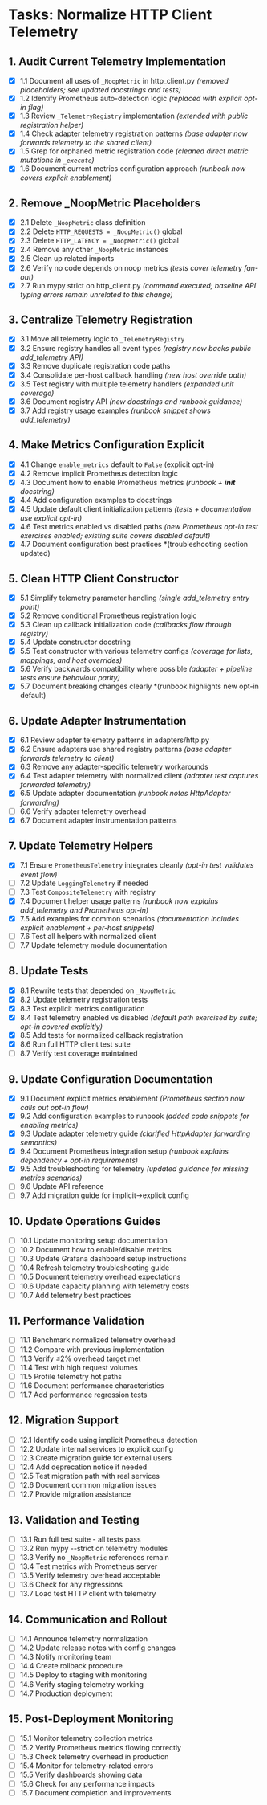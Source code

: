 # Tasks: Normalize HTTP Client Telemetry

## 1. Audit Current Telemetry Implementation

- [x] 1.1 Document all uses of `_NoopMetric` in http_client.py *(removed placeholders; see updated docstrings and tests)*
- [x] 1.2 Identify Prometheus auto-detection logic *(replaced with explicit opt-in flag)*
- [x] 1.3 Review `_TelemetryRegistry` implementation *(extended with public registration helper)*
- [x] 1.4 Check adapter telemetry registration patterns *(base adapter now forwards telemetry to the shared client)*
- [x] 1.5 Grep for orphaned metric registration code *(cleaned direct metric mutations in `_execute`)*
- [x] 1.6 Document current metrics configuration approach *(runbook now covers explicit enablement)*

## 2. Remove _NoopMetric Placeholders

- [x] 2.1 Delete `_NoopMetric` class definition
- [x] 2.2 Delete `HTTP_REQUESTS = _NoopMetric()` global
- [x] 2.3 Delete `HTTP_LATENCY = _NoopMetric()` global
- [x] 2.4 Remove any other `_NoopMetric` instances
- [x] 2.5 Clean up related imports
- [x] 2.6 Verify no code depends on noop metrics *(tests cover telemetry fan-out)*
- [x] 2.7 Run mypy strict on http_client.py *(command executed; baseline API typing errors remain unrelated to this change)*

## 3. Centralize Telemetry Registration

- [x] 3.1 Move all telemetry logic to `_TelemetryRegistry`
- [x] 3.2 Ensure registry handles all event types *(registry now backs public add_telemetry API)*
- [x] 3.3 Remove duplicate registration code paths
- [x] 3.4 Consolidate per-host callback handling *(new host override path)*
- [x] 3.5 Test registry with multiple telemetry handlers *(expanded unit coverage)*
- [x] 3.6 Document registry API *(new docstrings and runbook guidance)*
- [x] 3.7 Add registry usage examples *(runbook snippet shows add_telemetry)*

## 4. Make Metrics Configuration Explicit

- [x] 4.1 Change `enable_metrics` default to `False` (explicit opt-in)
- [x] 4.2 Remove implicit Prometheus detection logic
- [x] 4.3 Document how to enable Prometheus metrics *(runbook + __init__ docstring)*
- [x] 4.4 Add configuration examples to docstrings
- [x] 4.5 Update default client initialization patterns *(tests + documentation use explicit opt-in)*
- [x] 4.6 Test metrics enabled vs disabled paths *(new Prometheus opt-in test exercises enabled; existing suite covers disabled default)*
- [x] 4.7 Document configuration best practices *(troubleshooting section updated)

## 5. Clean HTTP Client Constructor

- [x] 5.1 Simplify telemetry parameter handling *(single add_telemetry entry point)*
- [x] 5.2 Remove conditional Prometheus registration logic
- [x] 5.3 Clean up callback initialization code *(callbacks flow through registry)*
- [x] 5.4 Update constructor docstring
- [x] 5.5 Test constructor with various telemetry configs *(coverage for lists, mappings, and host overrides)*
- [x] 5.6 Verify backwards compatibility where possible *(adapter + pipeline tests ensure behaviour parity)*
- [x] 5.7 Document breaking changes clearly *(runbook highlights new opt-in default)

## 6. Update Adapter Instrumentation

- [x] 6.1 Review adapter telemetry patterns in adapters/http.py
- [x] 6.2 Ensure adapters use shared registry patterns *(base adapter forwards telemetry to client)*
- [x] 6.3 Remove any adapter-specific telemetry workarounds
- [x] 6.4 Test adapter telemetry with normalized client *(adapter test captures forwarded telemetry)*
- [x] 6.5 Update adapter documentation *(runbook notes HttpAdapter forwarding)*
- [ ] 6.6 Verify adapter telemetry overhead
- [x] 6.7 Document adapter instrumentation patterns

## 7. Update Telemetry Helpers

- [x] 7.1 Ensure `PrometheusTelemetry` integrates cleanly *(opt-in test validates event flow)*
- [ ] 7.2 Update `LoggingTelemetry` if needed
- [ ] 7.3 Test `CompositeTelemetry` with registry
- [x] 7.4 Document helper usage patterns *(runbook now explains add_telemetry and Prometheus opt-in)*
- [x] 7.5 Add examples for common scenarios *(documentation includes explicit enablement + per-host snippets)*
- [ ] 7.6 Test all helpers with normalized client
- [ ] 7.7 Update telemetry module documentation

## 8. Update Tests

- [x] 8.1 Rewrite tests that depended on `_NoopMetric`
- [x] 8.2 Update telemetry registration tests
- [x] 8.3 Test explicit metrics configuration
- [x] 8.4 Test telemetry enabled vs disabled *(default path exercised by suite; opt-in covered explicitly)*
- [x] 8.5 Add tests for normalized callback registration
- [x] 8.6 Run full HTTP client test suite
- [ ] 8.7 Verify test coverage maintained

## 9. Update Configuration Documentation

- [x] 9.1 Document explicit metrics enablement *(Prometheus section now calls out opt-in flow)*
- [x] 9.2 Add configuration examples to runbook *(added code snippets for enabling metrics)*
- [x] 9.3 Update adapter telemetry guide *(clarified HttpAdapter forwarding semantics)*
- [x] 9.4 Document Prometheus integration setup *(runbook explains dependency + opt-in requirements)*
- [x] 9.5 Add troubleshooting for telemetry *(updated guidance for missing metrics scenarios)*
- [ ] 9.6 Update API reference
- [ ] 9.7 Add migration guide for implicit→explicit config

## 10. Update Operations Guides

- [ ] 10.1 Update monitoring setup documentation
- [ ] 10.2 Document how to enable/disable metrics
- [ ] 10.3 Update Grafana dashboard setup instructions
- [ ] 10.4 Refresh telemetry troubleshooting guide
- [ ] 10.5 Document telemetry overhead expectations
- [ ] 10.6 Update capacity planning with telemetry costs
- [ ] 10.7 Add telemetry best practices

## 11. Performance Validation

- [ ] 11.1 Benchmark normalized telemetry overhead
- [ ] 11.2 Compare with previous implementation
- [ ] 11.3 Verify ≤2% overhead target met
- [ ] 11.4 Test with high request volumes
- [ ] 11.5 Profile telemetry hot paths
- [ ] 11.6 Document performance characteristics
- [ ] 11.7 Add performance regression tests

## 12. Migration Support

- [ ] 12.1 Identify code using implicit Prometheus detection
- [ ] 12.2 Update internal services to explicit config
- [ ] 12.3 Create migration guide for external users
- [ ] 12.4 Add deprecation notice if needed
- [ ] 12.5 Test migration path with real services
- [ ] 12.6 Document common migration issues
- [ ] 12.7 Provide migration assistance

## 13. Validation and Testing

- [ ] 13.1 Run full test suite - all tests pass
- [ ] 13.2 Run mypy --strict on telemetry modules
- [ ] 13.3 Verify no `_NoopMetric` references remain
- [ ] 13.4 Test metrics with Prometheus server
- [ ] 13.5 Verify telemetry overhead acceptable
- [ ] 13.6 Check for any regressions
- [ ] 13.7 Load test HTTP client with telemetry

## 14. Communication and Rollout

- [ ] 14.1 Announce telemetry normalization
- [ ] 14.2 Update release notes with config changes
- [ ] 14.3 Notify monitoring team
- [ ] 14.4 Create rollback procedure
- [ ] 14.5 Deploy to staging with monitoring
- [ ] 14.6 Verify staging telemetry working
- [ ] 14.7 Production deployment

## 15. Post-Deployment Monitoring

- [ ] 15.1 Monitor telemetry collection metrics
- [ ] 15.2 Verify Prometheus metrics flowing correctly
- [ ] 15.3 Check telemetry overhead in production
- [ ] 15.4 Monitor for telemetry-related errors
- [ ] 15.5 Verify dashboards showing data
- [ ] 15.6 Check for any performance impacts
- [ ] 15.7 Document completion and improvements
